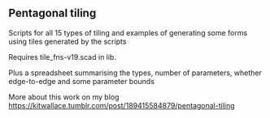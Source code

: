 ## Pentagonal tiling

Scripts for all 15 types of tiling and examples of generating some forms using tiles generated by the scripts

Requires   tile_fns-v19.scad in lib.

Plus a spreadsheet summarising the types, number of parameters, whether edge-to-edge and some parameter bounds

More about this work on my blog https://kitwallace.tumblr.com/post/189415584879/pentagonal-tiling

